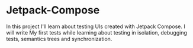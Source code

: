 # Jetpack-Compose
In this project I'll learn about testing UIs created with Jetpack Compose. I will write My first tests while learning about testing in isolation, debugging tests, semantics trees and synchronization.
